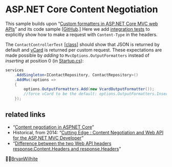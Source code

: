 # ASP.NET Core Content Negotiation

This sample builds upon “[Custom formatters in ASP.NET Core MVC web APIs](https://docs.microsoft.com/en-us/aspnet/core/mvc/advanced/custom-formatters)” and its code sample [[GitHub](https://github.com/aspnet/Docs/tree/master/aspnetcore/mvc/advanced/custom-formatters/sample).] Here we add [integration tests](./Songhay.ContentNegotiation/Songhay.ContentNegotiation.Tests) to explicitly show how to make a request with `Content-Type` in the headers.

The `ContactControllerTest` [[class](./Songhay.ContentNegotiation/Songhay.ContentNegotiation.Tests/Controllers/ContactsControllerTest.cs)] should show that JSON is returned by default and [vCard](https://en.wikipedia.org/wiki/VCard) is returned per custom request. These expectations are made possible by _adding_ to `MvcOptions.OutputFormatters` instead of _inserting_ at position 0 (in [Startup.cs](./Songhay.ContentNegotiation/Songhay.ContentNegotiation/Startup.cs)):

```c#
services
    .AddSingleton<IContactRepository, ContactRepository>()
    .AddMvc(options =>
    {
        options.OutputFormatters.Add(new VcardOutputFormatter());
        //force vCard to be the default: options.OutputFormatters.Insert(0, new VcardOutputFormatter());
    });
```

## related links

* “[Content negotiation in ASPNET Core](https://dotnetthoughts.net/content-negotiation-in-aspnet-core/)”
* Historical, from 2014: “[Cutting Edge : Content Negotiation and Web API for the ASP.NET MVC Developer](https://msdn.microsoft.com/en-us/magazine/dn574797.aspx)”
* “[Difference between the two Web API headers response.Content.Headers and response.Headers](https://stackoverflow.com/questions/23209038/difference-between-the-two-web-api-headers-response-content-headers-and-response)”

🐙🐱[BryanWilhite](https://github.com/BryanWilhite)
